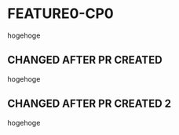 # FEATURE0-CP0

hogehoge

## CHANGED AFTER PR CREATED

hogehoge

## CHANGED AFTER PR CREATED 2

hogehoge
